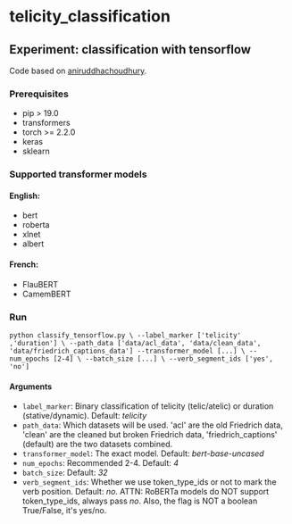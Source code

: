 # telicity_classification

## Experiment: classification with tensorflow

Code based on [aniruddhachoudhury](https://github.com/aniruddhachoudhury/BERT-Tutorials/tree/master/Blog%202). 

### Prerequisites

* pip > 19.0
* transformers
* torch >= 2.2.0
* keras
* sklearn

### Supported transformer models

#### English:
* bert
* roberta
* xlnet
* albert

#### French:
* FlauBERT
* CamemBERT

### Run 

`python classify_tensorflow.py \
    --label_marker ['telicity' ,'duration'] \
    --path_data ['data/acl_data', 'data/clean_data', 'data/friedrich_captions_data']
    --transformer_model [...] \
    --num_epochs [2-4] \
    --batch_size [...] \
    --verb_segment_ids ['yes', 'no']`

#### Arguments

* `label_marker`: Binary classification of telicity (telic/atelic) or duration (stative/dynamic). Default: _telicity_
* `path_data`: Which datasets will be used. 'acl' are the old Friedrich data, 'clean' are the cleaned but broken Friedrich data, 'friedrich_captions' (default) are the two datasets combined.
* `transformer_model`: The exact model. Default: _bert-base-uncased_
* `num_epochs`: Recommended 2-4. Default: _4_
* `batch_size`: Default: _32_
* `verb_segment_ids`: Whether we use token_type_ids or not to mark the verb position. Default: _no_. ATTN: RoBERTa models do NOT support token_type_ids, always pass _no_. Also, the flag is NOT a boolean True/False, it's yes/no.
